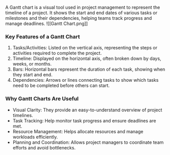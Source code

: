 A Gantt chart is a visual tool used in project management to represent the timeline of a project. It shows the start and end dates of various tasks or milestones and their dependencies, helping teams track progress and manage deadlines.
![[Gantt Chart.png]]
### Key Features of a Gantt Chart
1. Tasks/Activities: Listed on the vertical axis, representing the steps or activities required to complete the project.
2. Timeline: Displayed on the horizontal axis, often broken down by days, weeks, or months.
3. Bars: Horizontal bars represent the duration of each task, showing when they start and end.
4. Dependencies: Arrows or lines connecting tasks to show which tasks need to be completed before others can start.

### Why Gantt Charts Are Useful
- Visual Clarity: They provide an easy-to-understand overview of project timelines.
- Task Tracking: Help monitor task progress and ensure deadlines are met.
- Resource Management: Helps allocate resources and manage workloads efficiently.
- Planning and Coordination: Allows project managers to coordinate team efforts and avoid bottlenecks.